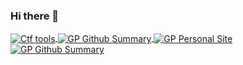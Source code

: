 ### Hi there 👋


<a href="https://github.com/bigpick/CaptureTheFlagCode">
  <img align="center" src="https://github-readme-stats.vercel.app/api/pin/?username=bigpick&repo=CaptureTheFlagCode&show_owner=True&bg_color=0,FFFF80,FF80BF&hide_border=true&theme=graywhite" alt="Ctf tools" />
</a>

<a href="https://github.com/bigpick">
  <img align="center" src="https://github-readme-stats.vercel.app/api?username=bigpick&hide_title=true&hide_border=true&show_icons=true&include_all_commits=true&count_private=true&line_height=21&text_color=282a36&icon_color=282a36&bg_color=45,FF80BF,9580FF&theme=graywhite" alt="GP Github Summary" />
</a>

<a href="https://bigpick.github.io/TodayILearned">
  <img align="center" src="https://github-readme-stats.vercel.app/api/pin/?username=bigpick&repo=TodayILearned&show_owner=True&bg_color=0,9580FF,80FFEA&hide_border=true&theme=graywhite" alt="GP Personal Site" />
</a>

<a href="https://github.com/anuraghazra/github-readme-stats">
  <img align="center" src="https://github-readme-stats.vercel.app/api/top-langs?username=bigpick&hide=html&custom_title=Top%20Repository%20Languages&hide_border=true&layout=compact&langs_count=6&text_color=282a36&title_color=282a36&icon_color=282a36&bg_color=0,80FFEA,8AFF80&theme=graywhite" alt="GP Github Summary" />
</a>


<!--
**bigpick/bigpick** is a ✨ _special_ ✨ repository because its `README.md` (this file) appears on your GitHub profile.

Here are some ideas to get you started:

- 🔭 I’m currently working on ...
- 🌱 I’m currently learning ...
- 👯 I’m looking to collaborate on ...
- 🤔 I’m looking for help with ...
- 💬 Ask me about ...
- 📫 How to reach me: ...
- 😄 Pronouns: ...
- ⚡ Fun fact: ...
-->
